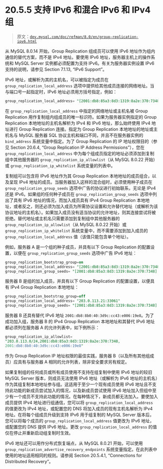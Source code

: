 # 20.5.5 支持 IPv6 和混合 IPv6 和 IPv4 组

> 原文：[`dev.mysql.com/doc/refman/8.0/en/group-replication-ipv6.html`](https://dev.mysql.com/doc/refman/8.0/en/group-replication-ipv6.html)

从 MySQL 8.0.14 开始，Group Replication 组成员可以使用 IPv6 地址作为组内通信的替代方案，而不是 IPv4 地址。要使用 IPv6 地址，服务器主机上的操作系统和 MySQL Server 实例都必须配置为支持 IPv6。有关为服务器实例设置 IPv6 支持的说明，请参见 Section 7.1.13, “IPv6 Support”。

IPv6 地址，或解析为其的主机名，可以被指定为成员在 `group_replication_local_address` 选项中提供给其他成员连接的网络地址。当与端口号一起指定时，IPv6 地址必须用方括号指定，例如：

```sql
group_replication_local_address= "[2001:db8:85a3:8d3:1319:8a2e:370:7348]:33061"
```

在 `group_replication_local_address` 中指定的网络地址或主机名被 Group Replication 用作复制组内组成员的唯一标识符。如果为服务器实例指定的 Group Replication 本地地址的主机名解析为 IPv4 和 IPv6 地址，那么始终使用 IPv4 地址进行 Group Replication 连接。指定为 Group Replication 本地地址的地址或主机名与 MySQL 服务器 SQL 协议主机和端口不同，并且不在服务器实例的 `bind_address` 系统变量中指定。为了 Group Replication 的 IP 地址权限目的（参见 Section 20.6.4, “Group Replication IP Address Permissions”），您在 `group_replication_local_address` 中为每个组成员指定的地址必须添加到复制组中其他服务器的 `group_replication_ip_allowlist`（从 MySQL 8.0.22 开始）或 `group_replication_ip_whitelist` 系统变量的列表中。

复制组可以包含将 IPv6 地址作为其 Group Replication 本地地址的成员组合，以及呈现 IPv4 地址的成员。当服务器加入这样的混合组时，必须使用种子成员在 `group_replication_group_seeds` 选项中广告的协议进行初始联系，无论是 IPv4 还是 IPv6。如果组的任何种子成员在 `group_replication_group_seeds` 选项中列出了具有 IPv6 地址的情况，而加入成员具有 IPv4 Group Replication 本地地址，或者反之，则还必须为加入成员为所需协议设置和允许替代地址（或解析为该协议地址的主机名）。如果加入成员没有适当协议的允许地址，则其连接尝试将被拒绝。替代地址或主机名只需要添加到复制组中其他服务器的 `group_replication_ip_allowlist`（从 MySQL 8.0.22 开始）或 `group_replication_ip_whitelist` 系统变量中，而不需要添加到加入成员的 `group_replication_local_address` 值（该值只能包含单个地址）。

例如，服务器 A 是一个组的种子成员，并具有以下 Group Replication 的配置设置，以便在 `group_replication_group_seeds` 选项中广告 IPv6 地址：

```sql
group_replication_bootstrap_group=on
group_replication_local_address= "[2001:db8:85a3:8d3:1319:8a2e:370:7348]:33061"
group_replication_group_seeds= "[2001:db8:85a3:8d3:1319:8a2e:370:7348]:33061"
```

服务器 B 是组的加入成员，并具有以下 Group Replication 的配置设置，以便具有 IPv4 Group Replication 本地地址：

```sql
group_replication_bootstrap_group=off
group_replication_local_address= "203.0.113.21:33061"
group_replication_group_seeds= "[2001:db8:85a3:8d3:1319:8a2e:370:7348]:33061"
```

服务器 B 还具有替代 IPv6 地址 `2001:db8:8b0:40:3d9c:cc43:e006:19e8`。为了成功加入组，服务器 B 的 IPv4 Group Replication 本地地址和其替代 IPv6 地址都必须列在服务器 A 的允许列表中，如下例所示：

```sql
group_replication_ip_allowlist=
"203.0.113.0/24,2001:db8:85a3:8d3:1319:8a2e:370:7348,
2001:db8:8b0:40:3d9c:cc43:e006:19e8"
```

作为 Group Replication IP 地址权限的最佳实践，服务器 B（以及所有其他组成员）应具有与服务器 A 相同的允许列表，除非安全要求另有规定。

如果复制组的任何成员或所有成员使用不支持在组复制中使用 IPv6 地址的较旧 MySQL Server 版本，则成员无法使用 IPv6 地址（或解析为 IPv6 地址的主机名）作为其组复制本地地址参与组。这适用于至少一个现有成员使用 IPv6 地址且不支持此功能的新成员尝试加入的情况，以及新成员尝试使用 IPv6 地址加入但组中至少有一个成员不支持此功能的情况。在每种情况下，新成员都无法加入。要使加入成员提供 IPv4 地址进行组通信，您可以将 `group_replication_local_address` 的值更改为 IPv4 地址，或配置您的 DNS 将加入成员的现有主机名解析为 IPv4 地址。在将每个组成员升级到支持 IPv6 用于组复制的 MySQL Server 版本后，您可以将每个成员的 `group_replication_local_address` 值更改为 IPv6 地址，或配置您的 DNS 提供 IPv6 地址。更改 `group_replication_local_address` 的值仅在停止并重新启动组复制时生效。

IPv6 地址还可以用作分布式恢复端点，从 MySQL 8.0.21 开始，可以使用 `group_replication_advertise_recovery_endpoints` 系统变量指定。在此列表中使用的地址适用相同的规则。请参阅 Section 20.5.4.1, “Connections for Distributed Recovery”。
